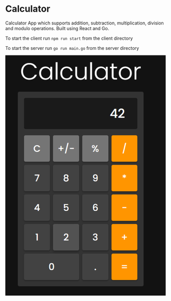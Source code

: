 # Calculator

Calculator App which supports addition, subtraction, multiplication, division and modulo operations. Built using React and Go.

To start the client run `npm run start` from the client directory

To start the server run `go run main.go` from the server directory

![1752003506487](image/README/1752003506487.png)
